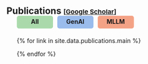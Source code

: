 <script>
  let activeBlock = null; // To keep track of the currently active block

  // Show publications based on type
  function showPublications(type) {
    const allItems = document.querySelectorAll('.pub-item');

    // Show or hide items based on the type
    allItems.forEach(item => {
      const itemTypes = item.getAttribute('data-type').split(',');
      if (type === 'all' || itemTypes.includes(type)) {
        item.style.display = 'block'; // Show matching items
      } else {
        item.style.display = 'none'; // Hide non-matching items
      }
    });
  }

  // Function to handle mouse enter and keep the active type
  function handleMouseEnter(block) {
    // Remove the active class from the previously active block
    if (activeBlock) {
      activeBlock.classList.remove('active');
    }
    
    // Set the current block as active and show its publications
    activeBlock = block;
    activeBlock.classList.add('active');
    showPublications(block.getAttribute('data-type')); // Show publications for the active type
  }

  // Show all publications by default on page load
  window.onload = function() {
    showPublications('all');
  };
</script>

<!-- CSS to style the filter blocks and publication items -->
<style>
  .pub-type-filter {
    display: flex;
    justify-content: flex-start;
    margin-bottom: 20px;
  }

  .pub-type {
    width: 80px; /* Set a fixed width for all blocks */
    height: 26px; /* Set a fixed height */
    line-height: 24px; /* Vertically center the text */
    background-color: #f1f1f1;
    border-radius: 5px;
    cursor: pointer;
    text-align: center;
    font-weight: bold;
    transition: background-color 0.3s ease;
    margin-right: 10px;
    border: 2px solid transparent;
  }

  .pub-type[data-type="all"] {
      background-color: #aadaac; /* Green */
      /*color: #4CAF50;*/
  }
    
  .pub-type[data-type="mllm"] {
      background-color: #f4a286; /* Blue */
  }
    
  .pub-type[data-type="genai"] {
      background-color: #9abcec; /* Orange */
  }

/* Hover state */
.pub-type:hover {
  opacity: 0.8; /* Slight transparency on hover */
}

/* Active class for keeping the border color */
.active {
  border-color: inherit; /* Retain the inherited border color */
}

/* Change background and text color on hover */
.pub-type[data-type="all"]:hover,
.active[data-type="all"] {
  background-color: #4dae50; /* Darker green */
  color: #e0e0e0; /* Light gray text */
}

.pub-type[data-type="mllm"]:hover,
.active[data-type="mllm"] {
  background-color: #e64a19; /* Darker blue */ 
  color: white; /* White text */
}

.pub-type[data-type="genai"]:hover,
.active[data-type="genai"] {
  background-color: #1e88e5; /* Darker orange */
  color: white; /* White text */
}

  .pub-item {
    display: none; /* Initially hidden */
  }
</style>

<br>
<h2 id="publications" style="margin: 2px 0px -15px;">Publications <temp style="font-size:15px;">[</temp><a href="https://scholar.google.com/citations?hl=en&user=uToGtIwAAAAJ" target="_blank" style="font-size:15px;">Google Scholar</a><temp style="font-size:15px;">]</temp></h2>

<div class="publications">
<ol class="bibliography">

<div class="pub-type-filter">
  <div class="pub-type" data-type="all" onmouseover="showPublications('all')">All</div>
  <div class="pub-type" data-type="genai" onmouseover="showPublications('genai')">GenAI</div>
  <div class="pub-type" data-type="mllm" onmouseover="showPublications('mllm')">MLLM</div>
</div>

{% for link in site.data.publications.main %}

<li class="pub-item" data-type="{{ link.type }}">
<div class="pub-row">
  <div class="col-sm-3 abbr" style="position: relative;padding-right: 15px;padding-left: 15px;">
    {% if link.image %} 
    <img src="{{ link.image }}" playsinline="" class="teaser img-fluid z-depth-1" style="width=100;height=40%">
    {% endif %}
    {% if link.video %}
    <video poster="" id="teaser" autoplay muted loop class="teaser img-fluid z-depth-1">
    <source src="{{ link.video }}" type="video/mp4">
    </video>
    {% endif %}
    {% if link.conference_short %} 
    <abbr class="badge">{{ link.conference_short }}</abbr>
    {% endif %}
    {% if link.is_preprint %} 
    <abbrp class="badge">Preprint</abbrp>
    {% endif %}
  </div>
  <div class="col-sm-9" style="position: relative;padding-right: 15px;padding-left: 20px;">
      <div class="title"><a href="{{ link.pdf }}">{{ link.title }}</a></div>
      <div class="author">{{ link.authors }}</div>
      <div class="periodical"><em>{{ link.conference }}</em>
      </div>
    <div class="links">
      {% if link.page %} 
      <a href="{{ link.page }}" target="_blank" class="btn btn-sm z-depth-0" role="button" target="_blank" style="font-size:12px;">Project Page</a>
      {% endif %}
      {% if link.pdf %} 
      <a href="{{ link.pdf }}" target="_blank" class="btn btn-sm z-depth-0" role="button" target="_blank" style="font-size:12px;">PDF</a>
      {% endif %}
      {% if link.code %} 
      <a href="{{ link.code }}" target="_blank" class="btn btn-sm z-depth-0" role="button" target="_blank" style="font-size:12px;">Code</a>
      {% endif %}
      {% if link.bibtex %} 
      <a href="{{ link.cbibtex }}" target="_blank" class="btn btn-sm z-depth-0" role="button" target="_blank" style="font-size:12px;">BibTex</a>
      {% endif %}
      {% if link.notes %} 
      <strong> &nbsp; <i style="color:#e74d3c">{{ link.notes }}</i></strong>
      {% endif %}
      {% if link.others %} 
      {{ link.others }}
      {% endif %}
    </div>
  </div>
</div>
<br>
</li>

{% endfor %}

</ol>
</div>

